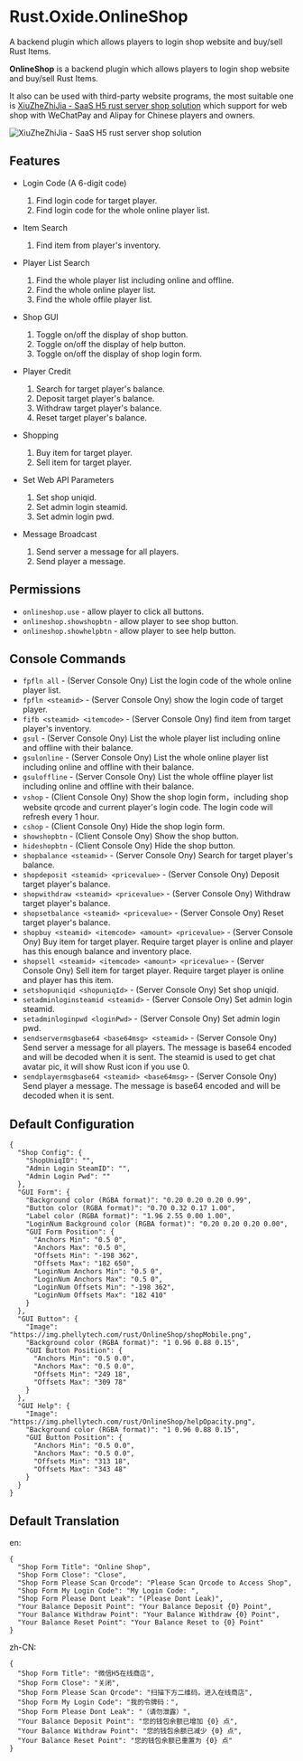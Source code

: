# Rust.Oxide.OnlineShop
A backend plugin which allows players to login shop website and buy/sell Rust Items.

**OnlineShop** is a backend plugin which allows players to login shop website and buy/sell Rust Items.

It also can be used with third-party website programs, the most suitable one is [XiuZheZhiJia - SaaS   H5 rust server shop solution](https://rust.phellytech.com) which support for web shop with WeChatPay and Alipay for Chinese players and owners.

![XiuZheZhiJia - SaaS   H5 rust server shop solution](https://rust.phellytech.com/img/txtLogoZipped.png)

## Features
* Login Code (A 6-digit code)
  1. Find login code for target player.
  2. Find login code for the whole online player list.

* Item Search
  1. Find item from player's inventory.

* Player List Search
  1. Find the whole player list including online and offline.
  2. Find the whole online player list.
  3. Find the whole offile player list.

* Shop GUI
  1. Toggle on/off the display of shop button.
  2. Toggle on/off the display of help button.
  3. Toggle on/off the display of shop login form.

* Player Credit
  1. Search for target player's balance.
  2. Deposit target player's balance.
  3. Withdraw target player's balance.
  4. Reset target player's balance.

* Shopping
  1. Buy item for target player.
  2. Sell item for target player.

* Set Web API Parameters
  1. Set shop uniqid.
  2. Set admin login steamid.
  3. Set admin login pwd.

* Message Broadcast
  1. Send server a message for all players.
  2. Send player a message.

## Permissions
* `onlineshop.use` - allow player to click all buttons.
* `onlineshop.showshopbtn` - allow player to see shop button.
* `onlineshop.showhelpbtn` - allow player to see help button.

## Console Commands
* `fpfln all` - (Server Console Ony) List the login code of the whole online player list.
* `fpfln <steamid>` - (Server Console Ony) show the login code of target player.
* `fifb <steamid> <itemcode>` - (Server Console Ony) find item from target player's inventory.
* `gsul` - (Server Console Ony) List the whole player list including online and offline with their balance.
* `gsulonline` - (Server Console Ony) List the whole online player list including online and offline with their balance.
* `gsuloffline` - (Server Console Ony) List the whole offline player list including online and offline with their balance.
* `vshop` - (Client Console Ony) Show the shop login form，including shop website qrcode and current player's login code. The login code will refresh every 1 hour.
* `cshop` - (Client Console Ony) Hide the shop login form.
* `showshopbtn` - (Client Console Ony) Show the shop button.
* `hideshopbtn` - (Client Console Ony) Hide the shop button.
* `shopbalance <steamid>` - (Server Console Ony) Search for target player's balance.
* `shopdeposit <steamid> <pricevalue>` - (Server Console Ony) Deposit target player's balance.
* `shopwithdraw <steamid> <pricevalue>` - (Server Console Ony) Withdraw target player's balance.
* `shopsetbalance <steamid> <pricevalue>` - (Server Console Ony) Reset target player's balance.
* `shopbuy <steamid> <itemcode> <amount> <pricevalue>` - (Server Console Ony) Buy item for target player. Require target player is online and player has this enough balance and inventory place.
* `shopsell <steamid> <itemcode> <amount> <pricevalue>` - (Server Console Ony) Sell item for target player. Require target player is online and player has this item.
* `setshopuniqid <shopuniqId>` - (Server Console Ony) Set shop uniqid.
* `setadminloginsteamid <steamid>` - (Server Console Ony) Set admin login steamid.
* `setadminloginpwd <loginPwd>` - (Server Console Ony) Set admin login pwd.
* `sendservermsgbase64 <base64msg> <steamid>` - (Server Console Ony) Send server a message for all players. The message is base64 encoded and will be decoded when it is sent. The steamid is used to get chat avatar pic, it will show Rust icon if you use 0.
* `sendplayermsgbase64 <steamid> <base64msg>` - (Server Console Ony) Send player a message. The message is base64 encoded and will be decoded when it is sent.

## Default Configuration
```
{
  "Shop Config": {
    "ShopUniqID": "",
    "Admin Login SteamID": "",
    "Admin Login Pwd": ""
  },
  "GUI Form": {
    "Background color (RGBA format)": "0.20 0.20 0.20 0.99",
    "Button color (RGBA format)": "0.70 0.32 0.17 1.00",
    "Label color (RGBA format)": "1.96 2.55 0.00 1.00",
    "LoginNum Background color (RGBA format)": "0.20 0.20 0.20 0.00",
    "GUI Form Position": {
      "Anchors Min": "0.5 0",
      "Anchors Max": "0.5 0",
      "Offsets Min": "-198 362",
      "Offsets Max": "182 650",
      "LoginNum Anchors Min": "0.5 0",
      "LoginNum Anchors Max": "0.5 0",
      "LoginNum Offsets Min": "-198 362",
      "LoginNum Offsets Max": "182 410"
    }
  },
  "GUI Button": {
    "Image": "https://img.phellytech.com/rust/OnlineShop/shopMobile.png",
    "Background color (RGBA format)": "1 0.96 0.88 0.15",
    "GUI Button Position": {
      "Anchors Min": "0.5 0.0",
      "Anchors Max": "0.5 0.0",
      "Offsets Min": "249 18",
      "Offsets Max": "309 78"
    }
  },
  "GUI Help": {
    "Image": "https://img.phellytech.com/rust/OnlineShop/helpOpacity.png",
    "Background color (RGBA format)": "1 0.96 0.88 0.15",
    "GUI Button Position": {
      "Anchors Min": "0.5 0.0",
      "Anchors Max": "0.5 0.0",
      "Offsets Min": "313 18",
      "Offsets Max": "343 48"
    }
  }
}
```

## Default Translation
en:
```
{
  "Shop Form Title": "Online Shop",
  "Shop Form Close": "Close",
  "Shop Form Please Scan Qrcode": "Please Scan Qrcode to Access Shop",
  "Shop Form My Login Code": "My Login Code: ",
  "Shop Form Please Dont Leak": "(Please Dont Leak)",
  "Your Balance Deposit Point": "Your Balance Deposit {0} Point",
  "Your Balance Withdraw Point": "Your Balance Withdraw {0} Point",
  "Your Balance Reset Point": "Your Balance Reset to {0} Point"
}
```

zh-CN:
```
{
  "Shop Form Title": "微信H5在线商店",
  "Shop Form Close": "关闭",
  "Shop Form Please Scan Qrcode": "扫描下方二维码，进入在线商店",
  "Shop Form My Login Code": "我的令牌码：",
  "Shop Form Please Dont Leak": "（请勿泄露）",
  "Your Balance Deposit Point": "您的钱包余额已增加 {0} 点",
  "Your Balance Withdraw Point": "您的钱包余额已减少 {0} 点",
  "Your Balance Reset Point": "您的钱包余额已重置为 {0} 点"
}
```

